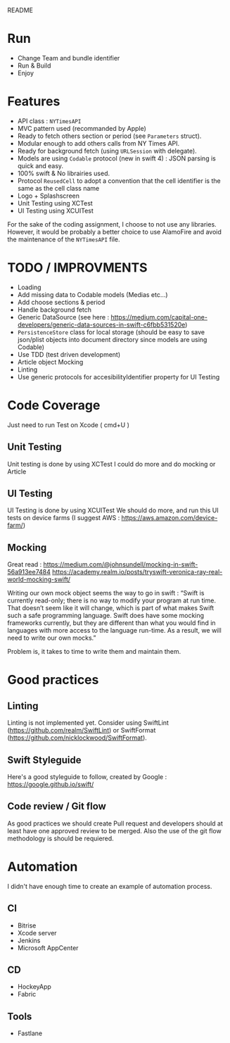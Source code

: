 README

# Run
- Change Team and bundle identifier
- Run & Build
- Enjoy

# Features 
- API class : `NYTimesAPI`
- MVC pattern used (recommanded by Apple)
- Ready to fetch others section or period (see `Parameters` struct). 
- Modular enough to add others calls from NY Times API.
- Ready for background fetch (using `URLSession` with delegate).
- Models are using `Codable` protocol  (new in swift 4) : JSON parsing is quick and easy.
- 100% swift & No librairies used.
- Protocol `ReusedCell` to adopt a convention that the cell identifier is the same as the cell class name
- Logo + Splashscreen
- Unit Testing using XCTest
- UI Testing using XCUITest

For the sake of the coding assignment, I choose to not use any libraries. However, it would be probably a better choice to use AlamoFire and avoid the maintenance of the `NYTimesAPI` file.

# TODO / IMPROVMENTS 
- Loading
- Add missing data to Codable models (Medias etc…)
- Add choose sections & period
- Handle background fetch
- Generic DataSource (see here : https://medium.com/capital-one-developers/generic-data-sources-in-swift-c6fbb531520e)
- `PersistenceStore` class for local storage (should be easy to save json/plist objects into document directory since models are using Codable)
- Use TDD (test driven development)
- Article object Mocking
- Linting
- Use generic protocols for accesibilityIdentifier property for UI Testing

# Code Coverage
Just need to run Test on Xcode ( cmd+U )

## Unit Testing
Unit testing is done by using XCTest
I could do more and do mocking or Article

## UI Testing
UI Testing is done by using XCUITest
We should do more, and run this UI tests on device farms (I suggest AWS : https://aws.amazon.com/device-farm/)

## Mocking
Great read : 
https://medium.com/@johnsundell/mocking-in-swift-56a913ee7484
https://academy.realm.io/posts/tryswift-veronica-ray-real-world-mocking-swift/

Writing our own mock object seems the way to go in swift : 
“Swift is currently read-only; there is no way to modify your program at run time. That doesn’t seem like it will change, which is part of what makes Swift such a safe programming language. Swift does have some mocking frameworks currently, but they are different than what you would find in languages with more access to the language run-time.
As a result, we will need to write our own mocks.”

Problem is, it takes to time to write them and maintain them.

# Good practices

## Linting
Linting is not implemented yet. Consider using SwiftLint (https://github.com/realm/SwiftLint) or SwiftFormat (https://github.com/nicklockwood/SwiftFormat).

## Swift Styleguide
Here's a good styleguide to follow, created by Google : https://google.github.io/swift/

## Code review / Git flow
As good practices we should create Pull request and developers should at least have one approved review to be merged. Also the use of the git flow methodology is should be requiered.

# Automation 
I didn't have enough time to create an example of automation process. 

## CI

- Bitrise
- Xcode server
- Jenkins
- Microsoft AppCenter

## CD 
- HockeyApp
- Fabric

## Tools
- Fastlane

